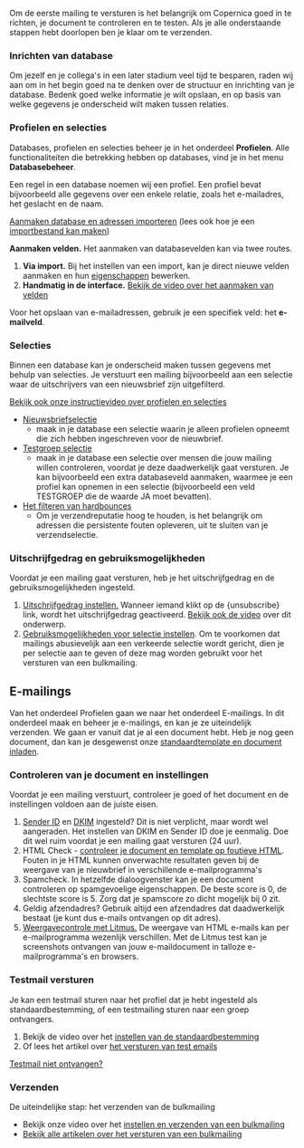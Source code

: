 Om de eerste mailing te versturen is het belangrijk om Copernica goed in
te richten, je document te controleren en te testen. Als je alle
onderstaande stappen hebt doorlopen ben je klaar om te verzenden.

### Inrichten van database

Om jezelf en je collega's in een later stadium veel tijd te besparen,
raden wij aan om in het begin goed na te denken over de structuur en
inrichting van je database. Bedenk goed welke informatie je wilt
opslaan, en op basis van welke gegevens je onderscheid wilt maken tussen
relaties.

### Profielen en selecties

Databases, profielen en selecties beheer je in het onderdeel
**Profielen**. Alle functionaliteiten die betrekking hebben op
databases, vind je in het menu **Databasebeheer**.

Een regel in een database noemen wij een profiel. Een profiel bevat
bijvoorbeeld alle gegevens over een enkele relatie, zoals het
e-mailadres, het geslacht en de naam.

[Aanmaken database en adressen
importeren](./database-maken-en-gegevens-importeren.md)
(lees ook hoe je een [importbestand kan
maken](./een-importbestand-voorbereiden.md))

**Aanmaken velden.** Het aanmaken van databasevelden kan via twee
routes.

1.  **Via import.** Bij het instellen van een import, kan je direct
    nieuwe velden aanmaken en hun
    [eigenschappen](./database-en-collectie-veldtypes.md)
    bewerken.
2.  **Handmatig in de interface.** [Bekijk de video over het aanmaken
    van velden\
    ](./videos/profielen-velden-aanmaken.md)

Voor het opslaan van e-mailadressen, gebruik je een specifiek veld: het
**e-mailveld**.

### Selecties

Binnen een database kan je onderscheid maken tussen gegevens met behulp
van selecties. Je verstuurt een mailing bijvoorbeeld aan een selectie
waar de uitschrijvers van een nieuwsbrief zijn uitgefilterd.

[Bekijk ook onze instructievideo over profielen en
selecties](./videos/profielen-selecties.md)

-   [Nieuwsbriefselectie](./nieuwsbrief-selectie-maken.md)
    - maak in je database een selectie waarin je alleen profielen
    opneemt die zich hebben ingeschreven voor de nieuwbrief.
-   [Testgroep
    selectie](./een-test-e-mail-versturen.md)
    - maak in je database een selectie over mensen die jouw mailing
    willen controleren, voordat je deze daadwerkelijk gaat versturen. Je
    kan bijvoorbeeld een extra databaseveld aanmaken, waarmee je een
    profiel kan opnemen in een selectie (bijvoorbeeld een veld TESTGROEP
    die de waarde JA moet bevatten).
-   [Het filteren van
    hardbounces](./automatisch-verwerken-bounces.md)
    - Om je verzendreputatie hoog te houden, is het belangrijk om
    adressen die persistente fouten opleveren, uit te sluiten van je
    verzendselectie.

### Uitschrijfgedrag en gebruiksmogelijkheden

Voordat je een mailing gaat versturen, heb je het uitschrijfgedrag en de
gebruiksmogelijkheden ingesteld.

1.  [Uitschrijfgedrag
    instellen.](./uitschrijfgedrag-instellen-op-database-of-collectie.md)
    Wanneer iemand klikt op de {unsubscribe} link, wordt het
    uitschrijfgedrag geactiveerd. [Bekijk ook de
    video](./videos/e-mailings-uitschrijfgedrag-instellen.md)
    over dit onderwerp.
2.  [Gebruiksmogelijkheden voor selectie
    instellen](./gebruiksmogelijkheden-instellen-voor-databases-en-selecties.md).
    Om te voorkomen dat mailings abusievelijk aan een verkeerde selectie
    wordt gericht, dien je per selectie aan te geven of deze mag worden
    gebruikt voor het versturen van een bulkmailing.

**E-mailings**
--------------

Van het onderdeel Profielen gaan we naar het onderdeel E-mailings. In
dit onderdeel maak en beheer je e-mailings, en kan je ze uiteindelijk
verzenden. We gaan er vanuit dat je al een document hebt. Heb je nog
geen document, dan kan je desgewenst onze [standaardtemplate en document
inladen](https://www.copernica.com/nl/ondersteuning/werken-met-de-standaard-template-van-copernica).

### Controleren van je document en instellingen

Voordat je een mailing verstuurt, controleer je goed of het document en
de instellingen voldoen aan de juiste eisen.

1.  [Sender
    ID](./sender-id-instellen-op-je-afzenderdomein.md)
    en
    [DKIM](./e-mails-versleutelen-met-dkim.md)
    ingesteld? Dit is niet verplicht, maar wordt wel aangeraden. Het
    instellen van DKIM en Sender ID doe je eenmalig. Doe dit wel ruim
    voordat je een mailing gaat versturen (24 uur).
2.  HTML Check - [controleer je document en template op foutieve
    HTML](./veelvoorkomende-html-fouten.md).
    Fouten in je HTML kunnen onverwachte resultaten geven bij de
    weergave van je nieuwbrief in verschillende e-mailprogramma's
3.  Spamcheck. In hetzelfde dialoogvenster kan je een document
    controleren op spamgevoelige eigenschappen. De beste score is 0, de
    slechtste score is 5. Zorg dat je spamscore zo dicht mogelijk bij 0
    zit.
4.  Geldig afzendadres? Gebruik altijd een afzendadres dat daadwerkelijk
    bestaat (je kunt dus e-mails ontvangen op dit adres).
5.  [Weergavecontrole met
    Litmus.](http://www.copernica.com/nl/over-ons/nieuws/litmus-previews-van-e-mail-wat-stuur-ik-uit)
    De weergave van HTML e-mails kan per e-mailprogramma wezenlijk
    verschillen. Met de Litmus test kan je screenshots ontvangen van
    jouw e-maildocument in talloze e-mailprogramma's en browsers.

### Testmail versturen

Je kan een testmail sturen naar het profiel dat je hebt ingesteld als
standaardbestemming, of een testmailing sturen naar een groep
ontvangers.

1.  Bekijk de video over het [instellen van de
    standaardbestemming](./videos/e-mailings-standaardbestemming.md)
2.  Of lees het artikel over [het versturen van test
    emails](./een-test-e-mail-versturen.md)

[Testmail niet
ontvangen?](http://www.copernica.com/nl/articles/heb-je-de-testmail-nog-niet-ontvangen-lees-dit-artikel-dan)

### Verzenden

De uiteindelijke stap: het verzenden van de bulkmailing

-   Bekijk onze video over het [instellen en verzenden van een
    bulkmailing](./videos/e-mailings-verzending.md)
-   [Bekijk alle artikelen over het versturen van een
    bulkmailing](./mailings-verzenden.md)

